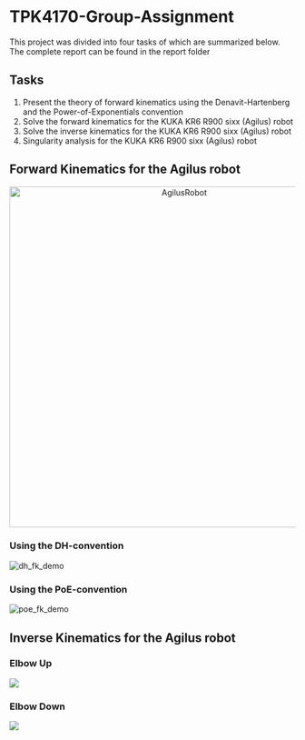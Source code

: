 # TPK4170-Group-Assignment

This project was divided into four tasks of which are summarized below. The complete report can be found in the report folder

## Tasks

1. Present the theory of forward kinematics using the Denavit-Hartenberg and the Power-of-Exponentials convention
2. Solve the forward kinematics for the KUKA KR6 R900 sixx (Agilus) robot
3. Solve the inverse kinematics for the KUKA KR6 R900 sixx (Agilus) robot
4. Singularity analysis for the KUKA KR6 R900 sixx (Agilus) robot

## Forward Kinematics for the Agilus robot

<p align="center">
  <img width="600" alt="AgilusRobot" src="https://user-images.githubusercontent.com/75979776/189198472-f65e16b2-d90d-4c35-b2e8-935be078e56a.png">
<p/>

### Using the DH-convention

![dh_fk_demo](https://user-images.githubusercontent.com/75979776/189198850-8fe2d902-ff37-4353-9de8-ed13312e3dec.png)

### Using the PoE-convention

![poe_fk_demo](https://user-images.githubusercontent.com/75979776/189198960-8808b4a7-2794-436c-9f23-5adef21172ad.png)

## Inverse Kinematics for the Agilus robot
### Elbow Up
![](https://user-images.githubusercontent.com/75979776/189199586-1925bd48-02be-4c76-8026-6d3bce2c0f28.png")


### Elbow Down

![](https://user-images.githubusercontent.com/75979776/189199689-69919e67-6c3f-4973-a999-f329f90f305c.png)
